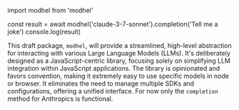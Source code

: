 import modhel from 'modhel'

const result = await modhel('claude-3-7-sonnet').completion('Tell me a joke')
console.log(result)

This draft package, `modhel`, will provide a streamlined, high-level abstraction for interacting with various Large Language Models (LLMs).
It's deliberately designed as a JavaScript-centric library, focusing solely on simplifying LLM integration within JavaScript applications.
The library is opinionated and favors convention, making it extremely easy to use specific models in node or browser.
It eliminates the need to manage multiple SDKs and configurations, offering a unified interface.
For now only the `completion` method for Anthropics is functional.
